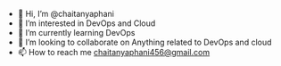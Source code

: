 - 👋 Hi, I’m @chaitanyaphani
- 👀 I’m interested in DevOps and Cloud 
- 🌱 I’m currently learning DevOps
- 💞️ I’m looking to collaborate on Anything related to DevOps and cloud 
- 📫 How to reach me chaitanyaphani456@gmail.com

<!---
chaitanyaphani/chaitanyaphani is a ✨ special ✨ repository because its `README.md` (this file) appears on your GitHub profile.
You can click the Preview link to take a look at your changes.
--->
